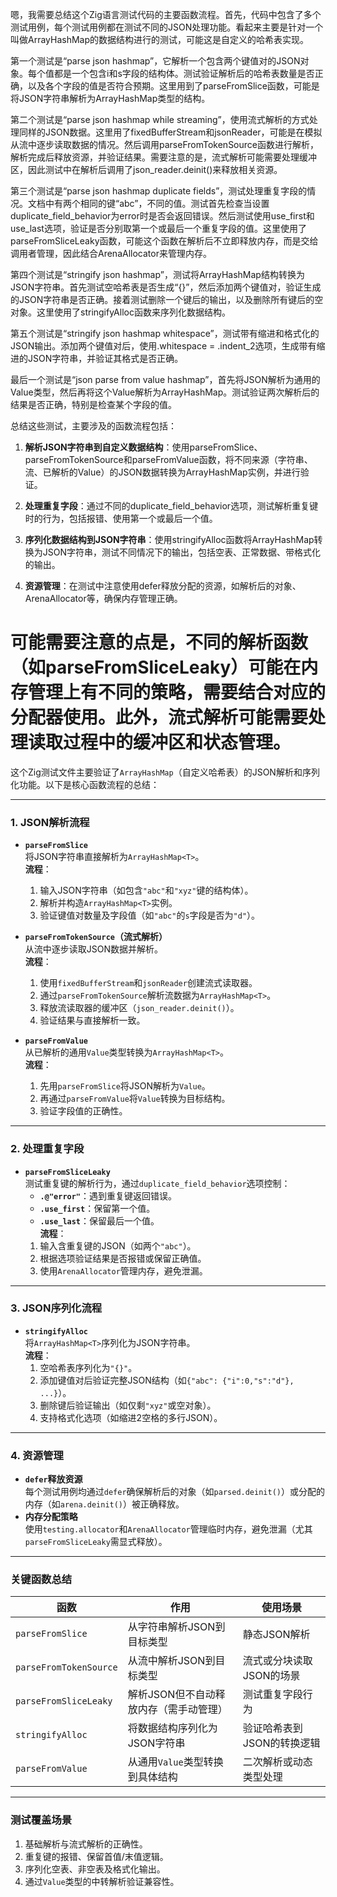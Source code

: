 嗯，我需要总结这个Zig语言测试代码的主要函数流程。首先，代码中包含了多个测试用例，每个测试用例都在测试不同的JSON处理功能。看起来主要是针对一个叫做ArrayHashMap的数据结构进行的测试，可能这是自定义的哈希表实现。

第一个测试是“parse json hashmap”，它解析一个包含两个键值对的JSON对象。每个值都是一个包含i和s字段的结构体。测试验证解析后的哈希表数量是否正确，以及各个字段的值是否符合预期。这里用到了parseFromSlice函数，可能是将JSON字符串解析为ArrayHashMap<T>类型的结构。

第二个测试是“parse json hashmap while streaming”，使用流式解析的方式处理同样的JSON数据。这里用了fixedBufferStream和jsonReader，可能是在模拟从流中逐步读取数据的情况。然后调用parseFromTokenSource函数进行解析，解析完成后释放资源，并验证结果。需要注意的是，流式解析可能需要处理缓冲区，因此测试中在解析后调用了json_reader.deinit()来释放相关资源。

第三个测试是“parse json hashmap duplicate fields”，测试处理重复字段的情况。文档中有两个相同的键“abc”，不同的值。测试首先检查当设置duplicate_field_behavior为error时是否会返回错误。然后测试使用use_first和use_last选项，验证是否分别取第一个或最后一个重复字段的值。这里使用了parseFromSliceLeaky函数，可能这个函数在解析后不立即释放内存，而是交给调用者管理，因此结合ArenaAllocator来管理内存。

第四个测试是“stringify json hashmap”，测试将ArrayHashMap结构转换为JSON字符串。首先测试空哈希表是否生成“{}”，然后添加两个键值对，验证生成的JSON字符串是否正确。接着测试删除一个键后的输出，以及删除所有键后的空对象。这里使用了stringifyAlloc函数来序列化数据结构。

第五个测试是“stringify json hashmap whitespace”，测试带有缩进和格式化的JSON输出。添加两个键值对后，使用.whitespace = .indent_2选项，生成带有缩进的JSON字符串，并验证其格式是否正确。

最后一个测试是“json parse from value hashmap”，首先将JSON解析为通用的Value类型，然后再将这个Value解析为ArrayHashMap<T>。测试验证两次解析后的结果是否正确，特别是检查某个字段的值。

总结这些测试，主要涉及的函数流程包括：

1. **解析JSON字符串到自定义数据结构**：使用parseFromSlice、parseFromTokenSource和parseFromValue函数，将不同来源（字符串、流、已解析的Value）的JSON数据转换为ArrayHashMap<T>实例，并进行验证。

2. **处理重复字段**：通过不同的duplicate_field_behavior选项，测试解析重复键时的行为，包括报错、使用第一个或最后一个值。

3. **序列化数据结构到JSON字符串**：使用stringifyAlloc函数将ArrayHashMap<T>转换为JSON字符串，测试不同情况下的输出，包括空表、正常数据、带格式化的输出。

4. **资源管理**：在测试中注意使用defer释放分配的资源，如解析后的对象、ArenaAllocator等，确保内存管理正确。

可能需要注意的点是，不同的解析函数（如parseFromSliceLeaky）可能在内存管理上有不同的策略，需要结合对应的分配器使用。此外，流式解析可能需要处理读取过程中的缓冲区和状态管理。
================================================
这个Zig测试文件主要验证了`ArrayHashMap`（自定义哈希表）的JSON解析和序列化功能。以下是核心函数流程的总结：

---

### **1. JSON解析流程**
- **`parseFromSlice`**  
  将JSON字符串直接解析为`ArrayHashMap<T>`。  
  **流程**：  
  1. 输入JSON字符串（如包含`"abc"`和`"xyz"`键的结构体）。  
  2. 解析并构造`ArrayHashMap<T>`实例。  
  3. 验证键值对数量及字段值（如`"abc"`的`s`字段是否为`"d"`）。

- **`parseFromTokenSource`（流式解析）**  
  从流中逐步读取JSON数据并解析。  
  **流程**：  
  1. 使用`fixedBufferStream`和`jsonReader`创建流式读取器。  
  2. 通过`parseFromTokenSource`解析流数据为`ArrayHashMap<T>`。  
  3. 释放流读取器的缓冲区（`json_reader.deinit()`）。  
  4. 验证结果与直接解析一致。

- **`parseFromValue`**  
  从已解析的通用`Value`类型转换为`ArrayHashMap<T>`。  
  **流程**：  
  1. 先用`parseFromSlice`将JSON解析为`Value`。  
  2. 再通过`parseFromValue`将`Value`转换为目标结构。  
  3. 验证字段值的正确性。

---

### **2. 处理重复字段**
- **`parseFromSliceLeaky`**  
  测试重复键的解析行为，通过`duplicate_field_behavior`选项控制：  
  - **`.@"error"`**：遇到重复键返回错误。  
  - **`.use_first`**：保留第一个值。  
  - **`.use_last`**：保留最后一个值。  
  **流程**：  
  1. 输入含重复键的JSON（如两个`"abc"`）。  
  2. 根据选项验证结果是否报错或保留正确值。  
  3. 使用`ArenaAllocator`管理内存，避免泄漏。

---

### **3. JSON序列化流程**
- **`stringifyAlloc`**  
  将`ArrayHashMap<T>`序列化为JSON字符串。  
  **流程**：  
  1. 空哈希表序列化为`"{}"`。  
  2. 添加键值对后验证完整JSON结构（如`{"abc": {"i":0,"s":"d"}, ...}`）。  
  3. 删除键后验证输出（如仅剩`"xyz"`或空对象）。  
  4. 支持格式化选项（如缩进2空格的多行JSON）。

---

### **4. 资源管理**
- **`defer`释放资源**  
  每个测试用例均通过`defer`确保解析后的对象（如`parsed.deinit()`）或分配的内存（如`arena.deinit()`）被正确释放。  
- **内存分配策略**  
  使用`testing.allocator`和`ArenaAllocator`管理临时内存，避免泄漏（尤其`parseFromSliceLeaky`需显式释放）。

---

### **关键函数总结**
| 函数                  | 作用                               | 使用场景                      |
|-----------------------|----------------------------------|-----------------------------|
| `parseFromSlice`      | 从字符串解析JSON到目标类型          | 静态JSON解析                 |
| `parseFromTokenSource`| 从流中解析JSON到目标类型            | 流式或分块读取JSON的场景       |
| `parseFromSliceLeaky` | 解析JSON但不自动释放内存（需手动管理） | 测试重复字段行为              |
| `stringifyAlloc`      | 将数据结构序列化为JSON字符串        | 验证哈希表到JSON的转换逻辑     |
| `parseFromValue`      | 从通用`Value`类型转换到具体结构      | 二次解析或动态类型处理         |

---

### **测试覆盖场景**
1. 基础解析与流式解析的正确性。  
2. 重复键的报错、保留首值/末值逻辑。  
3. 序列化空表、非空表及格式化输出。  
4. 通过`Value`类型的中转解析验证兼容性。